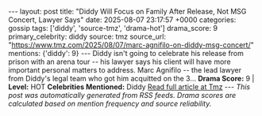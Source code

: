 --- layout: post title: "Diddy Will Focus on Family After Release, Not MSG Concert, Lawyer Says" date: 2025-08-07 23:17:57 +0000 categories: gossip tags: ['diddy', 'source-tmz', 'drama-hot'] drama_score: 9 primary_celebrity: diddy source: tmz source_url: "https://www.tmz.com/2025/08/07/marc-agnifilo-on-diddy-msg-concert/" mentions: {'diddy': 9} --- Diddy isn't going to celebrate his release from prison with an arena tour -- his lawyer says his client will have more important personal matters to address. Marc Agnifilo -- the lead lawyer from Diddy's legal team who got him acquitted on the 3… **Drama Score:** 9 | **Level:** HOT **Celebrities Mentioned:** Diddy [Read full article at Tmz](https://www.tmz.com/2025/08/07/marc-agnifilo-on-diddy-msg-concert/) --- *This post was automatically generated from RSS feeds. Drama scores are calculated based on mention frequency and source reliability.*